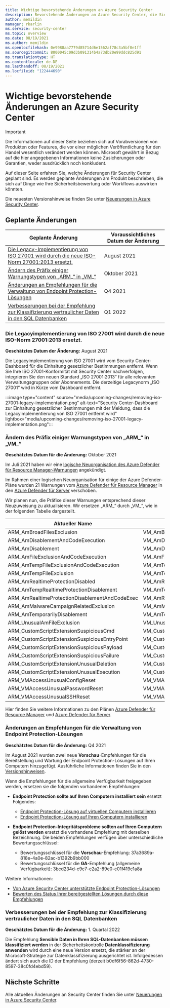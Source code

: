 ```yaml
---
title: Wichtige bevorstehende Änderungen an Azure Security Center
description: Bevorstehende Änderungen an Azure Security Center, die Sie beachten sollten und für die Sie ggf. planen müssen
author: memildin
manager: rkarlin
ms.service: security-center
ms.topic: overview
ms.date: 08/19/2021
ms.author: memildin
ms.openlocfilehash: 0e9988aa7779d85714d6e1562af78c3a5bf0e1ff
ms.sourcegitcommit: 8000045c09d3b091314b4a73db20e99ddc825d91
ms.translationtype: HT
ms.contentlocale: de-DE
ms.lasthandoff: 08/19/2021
ms.locfileid: "122444690"
---
```

# <a name="important-upcoming-changes-to-azure-security-center"></a>Wichtige bevorstehende Änderungen an Azure Security Center

> [!IMPORTANT]
> Die Informationen auf dieser Seite beziehen sich auf Vorabversionen von Produkten oder Features, die vor einer möglichen Veröffentlichung für den Handel wesentlich verändert werden können. Microsoft gewährt in Bezug auf die hier angegebenen Informationen keine Zusicherungen oder Garantien, weder ausdrücklich noch konkludent.

Auf dieser Seite erfahren Sie, welche Änderungen für Security Center geplant sind. Es werden geplante Änderungen am Produkt beschrieben, die sich auf Dinge wie Ihre Sicherheitsbewertung oder Workflows auswirken könnten.

Die neuesten Versionshinweise finden Sie unter [Neuerungen in Azure Security Center](release-notes.md).


## <a name="planned-changes"></a>Geplante Änderungen

| Geplante Änderung       | Voraussichtliches Datum der Änderung |
|----------------------|---------------------------|
| [Die Legacy-Implementierung von ISO 27001 wird durch die neue ISO-Norm 27001:2013 ersetzt.](#legacy-implementation-of-iso-27001-is-being-replaced-with-new-iso-270012013)| August 2021|
| [Ändern des Präfix einiger Warnungstypen von „ARM_“ in „VM_“](#changing-prefix-of-some-alert-types-from-arm_-to-vm_)                                          | Oktober 2021|
| [Änderungen an Empfehlungen für die Verwaltung von Endpoint Protection-Lösungen](#changes-to-recommendations-for-managing-endpoint-protection-solutions)             | Q4 2021    |
| [Verbesserungen bei der Empfehlung zur Klassifizierung vertraulicher Daten in den SQL Datenbanken](#enhancements-to-recommendation-to-classify-sensitive-data-in-sql-databases)   | Q1 2022    |


### <a name="legacy-implementation-of-iso-27001-is-being-replaced-with-new-iso-270012013"></a>Die Legacyimplementierung von ISO 27001 wird durch die neue ISO-Norm 27001:2013 ersetzt.

**Geschätztes Datum der Änderung:** August 2021

Die Legacyimplementierung von ISO 27001 wird vom Security Center-Dashboard für die Einhaltung gesetzlicher Bestimmungen entfernt. Wenn Sie Ihre ISO 27001-Konformität mit Security Center nachverfolgen, integrieren Sie den neuen Standard „ISO 27001:2013“ für alle relevanten Verwaltungsgruppen oder Abonnements. Die derzeitige Legacynorm „ISO 27001“ wird in Kürze vom Dashboard entfernt.

:::image type="content" source="media/upcoming-changes/removing-iso-27001-legacy-implementation.png" alt-text="Security Center-Dashboard zur Einhaltung gesetzlicher Bestimmungen mit der Meldung, dass die Legacyimplementierung von ISO 27001 entfernt wird" lightbox="media/upcoming-changes/removing-iso-27001-legacy-implementation.png":::

### <a name="changing-prefix-of-some-alert-types-from-arm_-to-vm_"></a>Ändern des Präfix einiger Warnungstypen von „ARM_“ in „VM_“ 

**Geschätztes Datum für die Änderung:** Oktober 2021

Im Juli 2021 haben wir eine [logische Neuorganisation des Azure Defender für Resource Manager-Warnungen](release-notes.md#logical-reorganization-of-azure-defender-for-resource-manager-alerts) angekündigt. 

Im Rahmen einer logischen Neuorganisation für einige der Azure Defender-Pläne wurden 21 Warnungen vom [Azure Defender für Resource Manager](defender-for-resource-manager-introduction.md) in den [Azure Defender für Server](defender-for-servers-introduction.md) verschoben.

Wir planen nun, die Präfixe dieser Warnungen entsprechend dieser Neuzuweisung zu aktualisieren. Wir ersetzen „ARM_“ durch „VM_“, wie in der folgenden Tabelle dargestellt.

| Aktueller Name                                   | Nach dieser Änderung                             |
|------------------------------------------------|-----------------------------------------------|
| ARM_AmBroadFilesExclusion                      | VM_AmBroadFilesExclusion                      |
| ARM_AmDisablementAndCodeExecution              | VM_AmDisablementAndCodeExecution              |
| ARM_AmDisablement                              | VM_AmDisablement                              |
| ARM_AmFileExclusionAndCodeExecution            | VM_AmFileExclusionAndCodeExecution            |
| ARM_AmTempFileExclusionAndCodeExecution        | VM_AmTempFileExclusionAndCodeExecution        |
| ARM_AmTempFileExclusion                        | VM_AmTempFileExclusion                        |
| ARM_AmRealtimeProtectionDisabled               | VM_AmRealtimeProtectionDisabled               |
| ARM_AmTempRealtimeProtectionDisablement        | VM_AmTempRealtimeProtectionDisablement        |
| ARM_AmRealtimeProtectionDisablementAndCodeExec | VM_AmRealtimeProtectionDisablementAndCodeExec |
| ARM_AmMalwareCampaignRelatedExclusion          | VM_AmMalwareCampaignRelatedExclusion          |
| ARM_AmTemporarilyDisablement                   | VM_AmTemporarilyDisablement                   |
| ARM_UnusualAmFileExclusion                     | VM_UnusualAmFileExclusion                     |
| ARM_CustomScriptExtensionSuspiciousCmd         | VM_CustomScriptExtensionSuspiciousCmd         |
| ARM_CustomScriptExtensionSuspiciousEntryPoint  | VM_CustomScriptExtensionSuspiciousEntryPoint  |
| ARM_CustomScriptExtensionSuspiciousPayload     | VM_CustomScriptExtensionSuspiciousPayload     |
| ARM_CustomScriptExtensionSuspiciousFailure     | VM_CustomScriptExtensionSuspiciousFailure     |
| ARM_CustomScriptExtensionUnusualDeletion       | VM_CustomScriptExtensionUnusualDeletion       |
| ARM_CustomScriptExtensionUnusualExecution      | VM_CustomScriptExtensionUnusualExecution      |
| ARM_VMAccessUnusualConfigReset                 | VM_VMAccessUnusualConfigReset                 |
| ARM_VMAccessUnusualPasswordReset               | VM_VMAccessUnusualPasswordReset               |
| ARM_VMAccessUnusualSSHReset                    | VM_VMAccessUnusualSSHReset                    |

Hier finden Sie weitere Informationen zu den Plänen [Azure Defender für Resource Manager](defender-for-resource-manager-introduction.md) und [Azure Defender für Server](defender-for-servers-introduction.md).


### <a name="changes-to-recommendations-for-managing-endpoint-protection-solutions"></a>Änderungen an Empfehlungen für die Verwaltung von Endpoint Protection-Lösungen

**Geschätztes Datum für die Änderung:** Q4 2021

Im August 2021 wurden zwei neue **Vorschau**-Empfehlungen für die Bereitstellung und Wartung der Endpoint Protection-Lösungen auf Ihren Computern hinzugefügt. Ausführliche Informationen finden Sie in den [Versionshinweisen](release-notes.md#two-new-recommendations-for-managing-endpoint-protection-solutions-in-preview).

Wenn die Empfehlungen für die allgemeine Verfügbarkeit freigegeben werden, ersetzen sie die folgenden vorhandenen Empfehlungen:

- **Endpoint Protection sollte auf Ihren Computern installiert sein** ersetzt Folgendes:
    - [Endpoint Protection-Lösung auf virtuellen Computern installieren](https://portal.azure.com/#blade/Microsoft_Azure_Security/RecommendationsBlade/assessmentKey/83f577bd-a1b6-b7e1-0891-12ca19d1e6df)
    - [Endpoint Protection-Lösung auf Ihren Computern installieren](https://portal.azure.com/#blade/Microsoft_Azure_Security/RecommendationsBlade/assessmentKey/383cf3bc-fdf9-4a02-120a-3e7e36c6bfee) 

- **Endpoint Protection-Integritätsprobleme sollten auf Ihren Computern gelöst werden** ersetzt die vorhandene Empfehlung mit derselben Bezeichnung. Die beiden Empfehlungen verfügen über unterschiedliche Bewertungsschlüssel:
    - Bewertungsschlüssel für die **Vorschau**-Empfehlung: 37a3689a-818e-4a0e-82ac-b1392b9bb000
    - Bewertungsschlüssel für die **GA**-Empfehlung (allgemeine Verfügbarkeit): 3bcd234d-c9c7-c2a2-89e0-c01f419c1a8a

Weitere Informationen:
- [Von Azure Security Center unterstützte Endpoint Protection-Lösungen](security-center-services.md#endpoint-supported)
- [Bewerten des Status Ihrer bereitgestellten Lösungen durch diese Empfehlungen](security-center-endpoint-protection.md)

### <a name="enhancements-to-recommendation-to-classify-sensitive-data-in-sql-databases"></a>Verbesserungen bei der Empfehlung zur Klassifizierung vertraulicher Daten in den SQL Datenbanken

**Geschätztes Datum für die Änderung:** 1. Quartal 2022

Die Empfehlung **Sensible Daten in Ihren SQL-Datenbanken müssen klassifiziert werden** in der Sicherheitskontrolle **Datenklassifizierung anwenden** wird durch eine neue Version ersetzt, die stärker an der Microsoft-Strategie zur Datenklassifizierung ausgerichtet ist. Infolgedessen ändert sich auch die ID der Empfehlung (derzeit b0df6f56-862d-4730-8597-38c0fd4ebd59).


## <a name="next-steps"></a>Nächste Schritte

Alle aktuellen Änderungen an Security Center finden Sie unter [Neuerungen in Azure Security Center](release-notes.md).